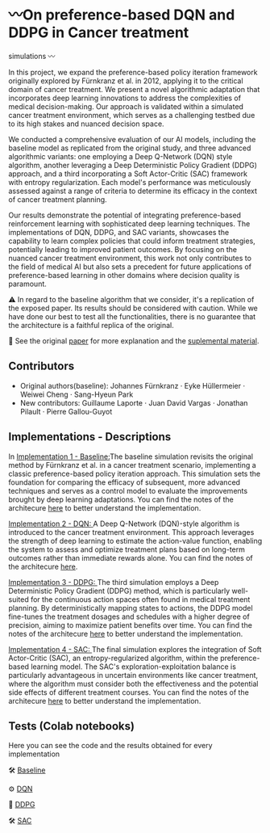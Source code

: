 # 〰️On preference-based DQN and DDPG in Cancer treatment
simulations 〰️ 

In this project, we expand the preference-based policy iteration framework originally explored by Fürnkranz et al. in 2012, applying it to the critical domain of cancer treatment. We present a novel algorithmic adaptation that incorporates deep learning innovations to address the complexities of medical decision-making. Our approach is validated within a simulated cancer treatment environment, which serves as a challenging testbed due to its high stakes and nuanced decision space.

We conducted a comprehensive evaluation of our AI models, including the baseline model as replicated from the original study, and three advanced algorithmic variants: one employing a Deep Q-Network (DQN) style algorithm, another leveraging a Deep Deterministic Policy Gradient (DDPG) approach, and a third incorporating a Soft Actor-Critic (SAC) framework with entropy regularization. Each model's performance was meticulously assessed against a range of criteria to determine its efficacy in the context of cancer treatment planning.

Our results demonstrate the potential of integrating preference-based reinforcement learning with sophisticated deep learning techniques. The implementations of DQN, DDPG, and SAC variants, showcases the capability to learn complex policies that could inform treatment strategies, potentially leading to improved patient outcomes. By focusing on the nuanced cancer treatment environment, this work not only contributes to the field of medical AI but also sets a precedent for future applications of preference-based learning in other domains where decision quality is paramount.

⚠️ In regard to the baseline algorithm that we consider, it's a replication of the exposed paper. Its results should be considered with caution. While we have done our best to test all the functionalities, there is no guarantee that the architecture is a faithful replica of the original. 

📖 See the original [paper](https://github.com/juandavidvargas19/PRIDE_Preference_based_RL/blob/master/Docs/Replication.pdf) for more explanation and the [suplemental material](https://www.overleaf.com/read/jhjtmyzxfvyw#da47ae).

## Contributors
- Original authors(baseline): Johannes Fürnkranz · Eyke Hüllermeier · Weiwei Cheng · Sang-Hyeun Park
- New contributors: Guillaume Laporte ·  Juan David Vargas ·  Jonathan Pilault ·   Pierre Gallou-Guyot 

## Implementations - Descriptions

In [Implementation 1 - Baseline:](https://github.com/juandavidvargas19/PRIDE_Preference_based_RL/blob/master/Results/Deliverable_Group_Project_Fall_2023%2C_Case_Study_2_Baseline.ipynb)The baseline simulation revisits the original method by Fürnkranz et al. in a cancer treatment scenario, implementing a classic preference-based policy iteration approach. This simulation sets the foundation for comparing the efficacy of subsequent, more advanced techniques and serves as a control model to evaluate the improvements brought by deep learning adaptations. You can find the notes of the architecure [here](https://www.overleaf.com/read/jhjtmyzxfvyw#da47ae) to better understand the implementation.

[Implementation 2 - DQN: ](https://github.com/juandavidvargas19/PRIDE_Preference_based_RL/blob/master/Results/Deliverable__Group_Project_Fall_2023%2C_Case_Study_2_DQN.ipynb)A Deep Q-Network (DQN)-style algorithm is introduced to the cancer treatment environment. This approach leverages the strength of deep learning to estimate the action-value function, enabling the system to assess and optimize treatment plans based on long-term outcomes rather than immediate rewards alone. You can find the notes of the architecure [here](https://www.overleaf.com/read/jhjtmyzxfvyw#da47ae).

[Implementation 3 - DDPG: ](https://github.com/juandavidvargas19/PRIDE_Preference_based_RL/blob/master/Results/Deliverable_Group_Project_Fall_2023%2C_Case_Study_3_DDPG.ipynb)The third simulation employs a Deep Deterministic Policy Gradient (DDPG) method, which is particularly well-suited for the continuous action spaces often found in medical treatment planning. By deterministically mapping states to actions, the DDPG model fine-tunes the treatment dosages and schedules with a higher degree of precision, aiming to maximize patient benefits over time. You can find the notes of the architecure [here](https://www.overleaf.com/read/jhjtmyzxfvyw#da47ae) to better understand the implementation. 

[Implementation 4 - SAC: ](https://github.com/juandavidvargas19/PRIDE_Preference_based_RL/blob/master/Results/Deliverable_Group_Project_Fall_2023%2C_Case_Study_2_AC.ipynb)The final simulation explores the integration of Soft Actor-Critic (SAC), an entropy-regularized algorithm, within the preference-based learning model. The SAC's exploration-exploitation balance is particularly advantageous in uncertain environments like cancer treatment, where the algorithm must consider both the effectiveness and the potential side effects of different treatment courses. You can find the notes of the architecure [here](https://www.overleaf.com/read/jhjtmyzxfvyw#da47ae) to better understand the implementation. 

## Tests (Colab notebooks)

Here you can see the code and the results obtained for every implementation

🛠 [Baseline](https://colab.research.google.com/drive/19OyOZUuZDFBW-WS2d26_xrVhc9KpEyaK?usp=sharing) 


⚙️ [DQN](https://colab.research.google.com/drive/16TmnExE9lyxNRnR0mHMpdzDxQhGHQ4MZ?usp=sharing) 


🧠 [DDPG](https://colab.research.google.com/drive/12P864-HGuUY4XEtKbeU2oARyOh5W7cn6?usp=sharing) 


🛠 [SAC](https://colab.research.google.com/drive/1LLqdb-mDirVw5J1hcSw5ILHsotsTJHKU?usp=sharing) 



